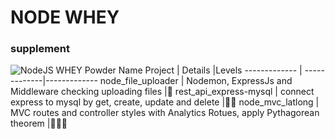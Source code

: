 # NODE WHEY
### supplement

![NodeJS WHEY Powder](https://github.com/samiti3d/node-whey/blob/main/nodewhey2.png)
Name Project  | Details      |Levels
------------- | -------------|-------------
node_file_uploader  | Nodemon, ExpressJs and Middleware checking uploading files |💊
rest_api_express-mysql  | connect express to mysql by get, create, update and delete |💊💊
node_mvc_latlong  | MVC routes and controller styles with Analytics Rotues, apply Pythagorean theorem |💊💊💊
